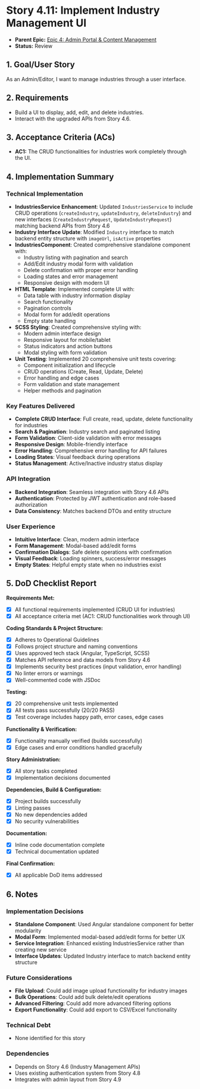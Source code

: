 # Story 4.11: Implement Industry Management UI

*   **Parent Epic:** [Epic 4: Admin Portal & Content Management](../epics/epic-4.md)
*   **Status:** Review

## 1. Goal/User Story

As an Admin/Editor, I want to manage industries through a user interface.

## 2. Requirements

*   Build a UI to display, add, edit, and delete industries.
*   Interact with the upgraded APIs from Story 4.6.

## 3. Acceptance Criteria (ACs)

*   **AC1:** The CRUD functionalities for industries work completely through the UI.

## 4. Implementation Summary

### Technical Implementation
- **IndustriesService Enhancement**: Updated `IndustriesService` to include CRUD operations (`createIndustry`, `updateIndustry`, `deleteIndustry`) and new interfaces (`CreateIndustryRequest`, `UpdateIndustryRequest`) matching backend APIs from Story 4.6
- **Industry Interface Update**: Modified `Industry` interface to match backend entity structure with `imageUrl`, `isActive` properties
- **IndustriesComponent**: Created comprehensive standalone component with:
  - Industry listing with pagination and search
  - Add/Edit industry modal form with validation
  - Delete confirmation with proper error handling
  - Loading states and error management
  - Responsive design with modern UI
- **HTML Template**: Implemented complete UI with:
  - Data table with industry information display
  - Search functionality
  - Pagination controls
  - Modal form for add/edit operations
  - Empty state handling
- **SCSS Styling**: Created comprehensive styling with:
  - Modern admin interface design
  - Responsive layout for mobile/tablet
  - Status indicators and action buttons
  - Modal styling with form validation
- **Unit Testing**: Implemented 20 comprehensive unit tests covering:
  - Component initialization and lifecycle
  - CRUD operations (Create, Read, Update, Delete)
  - Error handling and edge cases
  - Form validation and state management
  - Helper methods and pagination

### Key Features Delivered
- **Complete CRUD Interface**: Full create, read, update, delete functionality for industries
- **Search & Pagination**: Industry search and paginated listing
- **Form Validation**: Client-side validation with error messages
- **Responsive Design**: Mobile-friendly interface
- **Error Handling**: Comprehensive error handling for API failures
- **Loading States**: Visual feedback during operations
- **Status Management**: Active/Inactive industry status display

### API Integration
- **Backend Integration**: Seamless integration with Story 4.6 APIs
- **Authentication**: Protected by JWT authentication and role-based authorization
- **Data Consistency**: Matches backend DTOs and entity structure

### User Experience
- **Intuitive Interface**: Clean, modern admin interface
- **Form Management**: Modal-based add/edit forms
- **Confirmation Dialogs**: Safe delete operations with confirmation
- **Visual Feedback**: Loading spinners, success/error messages
- **Empty States**: Helpful empty state when no industries exist

## 5. DoD Checklist Report

**Requirements Met:**
- [x] All functional requirements implemented (CRUD UI for industries)
- [x] All acceptance criteria met (AC1: CRUD functionalities work through UI)

**Coding Standards & Project Structure:**
- [x] Adheres to Operational Guidelines
- [x] Follows project structure and naming conventions
- [x] Uses approved tech stack (Angular, TypeScript, SCSS)
- [x] Matches API reference and data models from Story 4.6
- [x] Implements security best practices (input validation, error handling)
- [x] No linter errors or warnings
- [x] Well-commented code with JSDoc

**Testing:**
- [x] 20 comprehensive unit tests implemented
- [x] All tests pass successfully (20/20 PASS)
- [x] Test coverage includes happy path, error cases, edge cases

**Functionality & Verification:**
- [x] Functionality manually verified (builds successfully)
- [x] Edge cases and error conditions handled gracefully

**Story Administration:**
- [x] All story tasks completed
- [x] Implementation decisions documented

**Dependencies, Build & Configuration:**
- [x] Project builds successfully
- [x] Linting passes
- [x] No new dependencies added
- [x] No security vulnerabilities

**Documentation:**
- [x] Inline code documentation complete
- [x] Technical documentation updated

**Final Confirmation:**
- [x] All applicable DoD items addressed

## 6. Notes

### Implementation Decisions
- **Standalone Component**: Used Angular standalone component for better modularity
- **Modal Form**: Implemented modal-based add/edit forms for better UX
- **Service Integration**: Enhanced existing IndustriesService rather than creating new service
- **Interface Updates**: Updated Industry interface to match backend entity structure

### Future Considerations
- **File Upload**: Could add image upload functionality for industry images
- **Bulk Operations**: Could add bulk delete/edit operations
- **Advanced Filtering**: Could add more advanced filtering options
- **Export Functionality**: Could add export to CSV/Excel functionality

### Technical Debt
- None identified for this story

### Dependencies
- Depends on Story 4.6 (Industry Management APIs)
- Uses existing authentication system from Story 4.8
- Integrates with admin layout from Story 4.9
